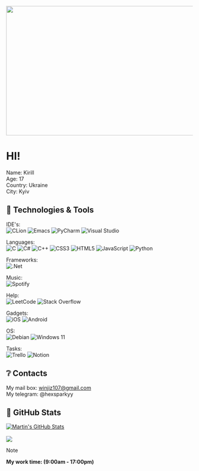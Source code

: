 <p align="center">
   <img src="https://github.com/hexsparky/hexsparky/assets/111631956/106b533b-29f4-4400-96df-333e37476257" width=600 height=350">
</p>

# HI!

Name: Kirill<br>
Age: 17<br>
Country: Ukraine<br>
City: Kyiv


## 🔧 Technologies & Tools
IDE's:<br>
![CLion](https://img.shields.io/badge/CLion-black?style=for-the-badge&logo=clion&logoColor=white)
![Emacs](https://img.shields.io/badge/Emacs-%237F5AB6.svg?&style=for-the-badge&logo=gnu-emacs&logoColor=white)
![PyCharm](https://img.shields.io/badge/pycharm-143?style=for-the-badge&logo=pycharm&logoColor=black&color=black&labelColor=green)
![Visual Studio](https://img.shields.io/badge/Visual%20Studio-5C2D91.svg?style=for-the-badge&logo=visual-studio&logoColor=white)

Languages:<br>
![C](https://img.shields.io/badge/c-%2300599C.svg?style=for-the-badge&logo=c&logoColor=white)
![C#](https://img.shields.io/badge/c%23-%23239120.svg?style=for-the-badge&logo=c-sharp&logoColor=white)
![C++](https://img.shields.io/badge/c++-%2300599C.svg?style=for-the-badge&logo=c%2B%2B&logoColor=white)
![CSS3](https://img.shields.io/badge/css3-%231572B6.svg?style=for-the-badge&logo=css3&logoColor=white)
![HTML5](https://img.shields.io/badge/html5-%23E34F26.svg?style=for-the-badge&logo=html5&logoColor=white)
![JavaScript](https://img.shields.io/badge/javascript-%23323330.svg?style=for-the-badge&logo=javascript&logoColor=%23F7DF1E)
![Python](https://img.shields.io/badge/python-3670A0?style=for-the-badge&logo=python&logoColor=ffdd54)

Frameworks:<br>
![.Net](https://img.shields.io/badge/.NET-5C2D91?style=for-the-badge&logo=.net&logoColor=white)

Music:<br>
![Spotify](https://img.shields.io/badge/Spotify-1ED760?style=for-the-badge&logo=spotify&logoColor=white)

Help:<br>
![LeetCode](https://img.shields.io/badge/LeetCode-000000?style=for-the-badge&logo=LeetCode&logoColor=#d16c06)
![Stack Overflow](https://img.shields.io/badge/-Stackoverflow-FE7A16?style=for-the-badge&logo=stack-overflow&logoColor=white)

Gadgets:<br>
![iOS](https://img.shields.io/badge/iOS-000000?style=for-the-badge&logo=ios&logoColor=white)
![Android](https://img.shields.io/badge/Android-3DDC84?style=for-the-badge&logo=android&logoColor=white)

OS:<br>
![Debian](https://img.shields.io/badge/Debian-D70A53?style=for-the-badge&logo=debian&logoColor=white)
![Windows 11](https://img.shields.io/badge/Windows%2011-%230079d5.svg?style=for-the-badge&logo=Windows%2011&logoColor=white)

Tasks:<br>
![Trello](https://img.shields.io/badge/Trello-%23026AA7.svg?style=for-the-badge&logo=Trello&logoColor=white)
![Notion](https://img.shields.io/badge/Notion-%23000000.svg?style=for-the-badge&logo=notion&logoColor=white)

## ❔ Contacts

My mail box: winjiz107@gmail.com <br>
My telegram: @hexsparkyy

## 📜 GitHub Stats

<a href="https://github.com/hexsparky">
   <img align="center" src="https://github-readme-stats.vercel.app/api?username=hexsparky&show_icons=true&line_height=27&count_private=true&title_color=ffffff&text_color=c9cacc&icon_color=2bbc8a&bg_color=1d1f21" alt="Martin's GitHub Stats" /><br><br>
</a>



<a href="https://github.com/hexsparky">
  <img align="center" src="https://github-readme-stats.vercel.app/api/top-langs/?username=hexsparky&hide=java,html,tex&title_color=ffffff&text_color=c9cacc&icon_color=2bbc8a&bg_color=1d1f21&langs_count=3" />
</a>
<p></p>


<p></p>

> [!NOTE]
> <strong>My work time: (9:00am - 17:00pm)</strong>
